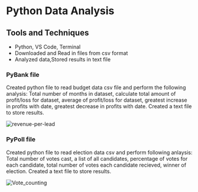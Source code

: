 # Python Data Analysis

## Tools and Techniques
- Python, VS Code, Terminal 
- Downloaded and Read in files from csv format 
- Analyzed data,Stored results in text file

### PyBank file
Created python file to read budget data csv file and perform the following analysis:
Total number of months in dataset, calculate total amount of profit/loss for dataset,
average of profit/loss for dataset, greatest increase in profits with date, greatest decrease
in profits with date. Created a text file to store results.

![revenue-per-lead](https://github.com/user-attachments/assets/45eb386b-9bcd-4417-b5e4-c475a3d299e5)


### PyPoll file 
Created python file to read election data csv and perform following anlaysis:
Total number of votes cast, a list of all candidates, percentage of votes for each candidate,
total number of votes each candidate recieved, winner of election. Created a text file to store results.

![Vote_counting](https://github.com/user-attachments/assets/4a419b4e-8cce-418a-b8d7-f50455d0e6f1)
